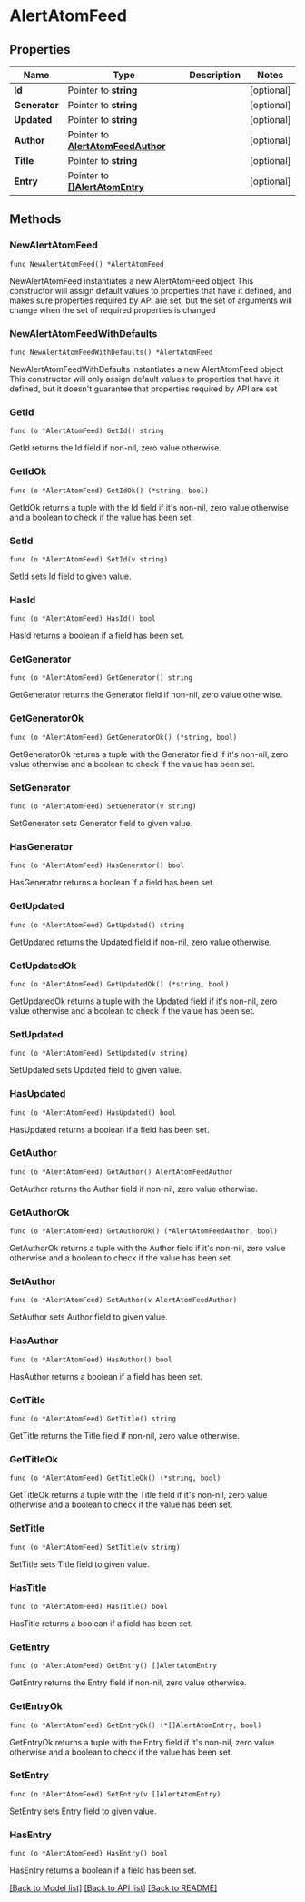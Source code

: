 # AlertAtomFeed

## Properties

Name | Type | Description | Notes
------------ | ------------- | ------------- | -------------
**Id** | Pointer to **string** |  | [optional] 
**Generator** | Pointer to **string** |  | [optional] 
**Updated** | Pointer to **string** |  | [optional] 
**Author** | Pointer to [**AlertAtomFeedAuthor**](AlertAtomFeedAuthor.md) |  | [optional] 
**Title** | Pointer to **string** |  | [optional] 
**Entry** | Pointer to [**[]AlertAtomEntry**](AlertAtomEntry.md) |  | [optional] 

## Methods

### NewAlertAtomFeed

`func NewAlertAtomFeed() *AlertAtomFeed`

NewAlertAtomFeed instantiates a new AlertAtomFeed object
This constructor will assign default values to properties that have it defined,
and makes sure properties required by API are set, but the set of arguments
will change when the set of required properties is changed

### NewAlertAtomFeedWithDefaults

`func NewAlertAtomFeedWithDefaults() *AlertAtomFeed`

NewAlertAtomFeedWithDefaults instantiates a new AlertAtomFeed object
This constructor will only assign default values to properties that have it defined,
but it doesn't guarantee that properties required by API are set

### GetId

`func (o *AlertAtomFeed) GetId() string`

GetId returns the Id field if non-nil, zero value otherwise.

### GetIdOk

`func (o *AlertAtomFeed) GetIdOk() (*string, bool)`

GetIdOk returns a tuple with the Id field if it's non-nil, zero value otherwise
and a boolean to check if the value has been set.

### SetId

`func (o *AlertAtomFeed) SetId(v string)`

SetId sets Id field to given value.

### HasId

`func (o *AlertAtomFeed) HasId() bool`

HasId returns a boolean if a field has been set.

### GetGenerator

`func (o *AlertAtomFeed) GetGenerator() string`

GetGenerator returns the Generator field if non-nil, zero value otherwise.

### GetGeneratorOk

`func (o *AlertAtomFeed) GetGeneratorOk() (*string, bool)`

GetGeneratorOk returns a tuple with the Generator field if it's non-nil, zero value otherwise
and a boolean to check if the value has been set.

### SetGenerator

`func (o *AlertAtomFeed) SetGenerator(v string)`

SetGenerator sets Generator field to given value.

### HasGenerator

`func (o *AlertAtomFeed) HasGenerator() bool`

HasGenerator returns a boolean if a field has been set.

### GetUpdated

`func (o *AlertAtomFeed) GetUpdated() string`

GetUpdated returns the Updated field if non-nil, zero value otherwise.

### GetUpdatedOk

`func (o *AlertAtomFeed) GetUpdatedOk() (*string, bool)`

GetUpdatedOk returns a tuple with the Updated field if it's non-nil, zero value otherwise
and a boolean to check if the value has been set.

### SetUpdated

`func (o *AlertAtomFeed) SetUpdated(v string)`

SetUpdated sets Updated field to given value.

### HasUpdated

`func (o *AlertAtomFeed) HasUpdated() bool`

HasUpdated returns a boolean if a field has been set.

### GetAuthor

`func (o *AlertAtomFeed) GetAuthor() AlertAtomFeedAuthor`

GetAuthor returns the Author field if non-nil, zero value otherwise.

### GetAuthorOk

`func (o *AlertAtomFeed) GetAuthorOk() (*AlertAtomFeedAuthor, bool)`

GetAuthorOk returns a tuple with the Author field if it's non-nil, zero value otherwise
and a boolean to check if the value has been set.

### SetAuthor

`func (o *AlertAtomFeed) SetAuthor(v AlertAtomFeedAuthor)`

SetAuthor sets Author field to given value.

### HasAuthor

`func (o *AlertAtomFeed) HasAuthor() bool`

HasAuthor returns a boolean if a field has been set.

### GetTitle

`func (o *AlertAtomFeed) GetTitle() string`

GetTitle returns the Title field if non-nil, zero value otherwise.

### GetTitleOk

`func (o *AlertAtomFeed) GetTitleOk() (*string, bool)`

GetTitleOk returns a tuple with the Title field if it's non-nil, zero value otherwise
and a boolean to check if the value has been set.

### SetTitle

`func (o *AlertAtomFeed) SetTitle(v string)`

SetTitle sets Title field to given value.

### HasTitle

`func (o *AlertAtomFeed) HasTitle() bool`

HasTitle returns a boolean if a field has been set.

### GetEntry

`func (o *AlertAtomFeed) GetEntry() []AlertAtomEntry`

GetEntry returns the Entry field if non-nil, zero value otherwise.

### GetEntryOk

`func (o *AlertAtomFeed) GetEntryOk() (*[]AlertAtomEntry, bool)`

GetEntryOk returns a tuple with the Entry field if it's non-nil, zero value otherwise
and a boolean to check if the value has been set.

### SetEntry

`func (o *AlertAtomFeed) SetEntry(v []AlertAtomEntry)`

SetEntry sets Entry field to given value.

### HasEntry

`func (o *AlertAtomFeed) HasEntry() bool`

HasEntry returns a boolean if a field has been set.


[[Back to Model list]](../README.md#documentation-for-models) [[Back to API list]](../README.md#documentation-for-api-endpoints) [[Back to README]](../README.md)



